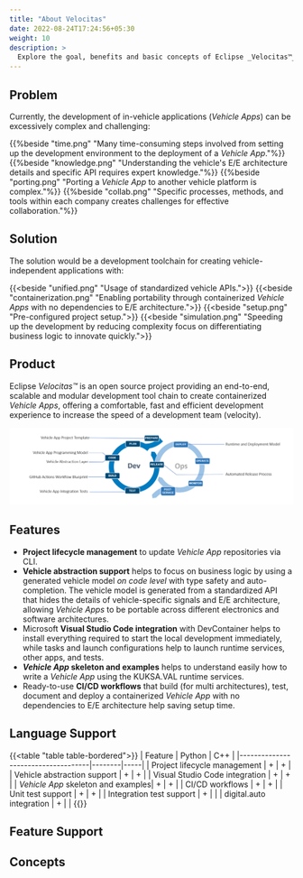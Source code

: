 ```yaml
---
title: "About Velocitas"
date: 2022-08-24T17:24:56+05:30
weight: 10
description: >
  Explore the goal, benefits and basic concepts of Eclipse _Velocitas™_
---
```


## Problem

Currently, the development of in-vehicle applications (_Vehicle Apps_) can be excessively complex and challenging:

{{%beside "time.png" "Many time-consuming steps involved from setting up the development environment to the deployment of a _Vehicle App_."%}}
{{%beside "knowledge.png" "Understanding the vehicle's E/E architecture details and specific API requires expert knowledge."%}}
{{%beside "porting.png" "Porting a _Vehicle App_ to another vehicle platform is complex."%}}
{{%beside "collab.png" "Specific processes, methods, and tools within each company creates challenges for effective collaboration."%}}

## Solution

The solution would be a development toolchain for creating vehicle-independent applications with:

{{<beside "unified.png" "Usage of standardized vehicle APIs.">}}
{{<beside "containerization.png" "Enabling portability through containerized _Vehicle Apps_ with no dependencies to E/E architecture.">}}
{{<beside "setup.png" "Pre-configured project setup​.">}}
{{<beside "simulation.png" "Speeding up the development by reducing complexity focus on differentiating business logic to innovate quickly.">}}

## Product

Eclipse _Velocitas™_ is an open source project providing an end-to-end, scalable and modular development tool chain to create containerized _Vehicle Apps_, offering a comfortable, fast and efficient development experience to increase the speed of a development team (velocity).

<img src="dev_ops_cycle.png" >

## Features

- **Project lifecycle management** to update _Vehicle App_ repositories via CLI.
- **Vehicle abstraction support** helps to focus on business logic by using a generated vehicle model _on code level_ with type safety and auto-completion. The vehicle model is generated from a standardized API that hides the details of vehicle-specific signals and E/E architecture, allowing _Vehicle Apps_ to be portable across different electronics and software architectures.
- Microsoft **Visual Studio Code integration** with DevContainer helps to install everything required to start the local development immediately, while tasks and launch configurations help to launch runtime services, other apps, and tests.
- **_Vehicle App_ skeleton and examples** helps to understand easily how to write a _Vehicle App_ using the KUKSA.VAL runtime services.
- Ready-to-use **CI/CD workflows** that build (for multi architectures), test, document and deploy a containerized _Vehicle App_ with no dependencies to E/E architecture help saving setup time.

## Language Support

{{<table "table table-bordered">}}
| Feature                            | Python | C++ |
|------------------------------------|--------|-----|
| Project lifecycle management       | +      | +   |
| Vehicle abstraction support        | +      | +   |
| Visual Studio Code integration     | +      | +   |
| _Vehicle App_ skeleton and examples| +      | +   |
| CI/CD workflows                    | +      | +   |
| Unit test support                  | +      | +   |
| Integration test support           | +      |     |
| digital.auto integration           | +      |     |
{{</table>}}

## Feature Support

## Concepts
